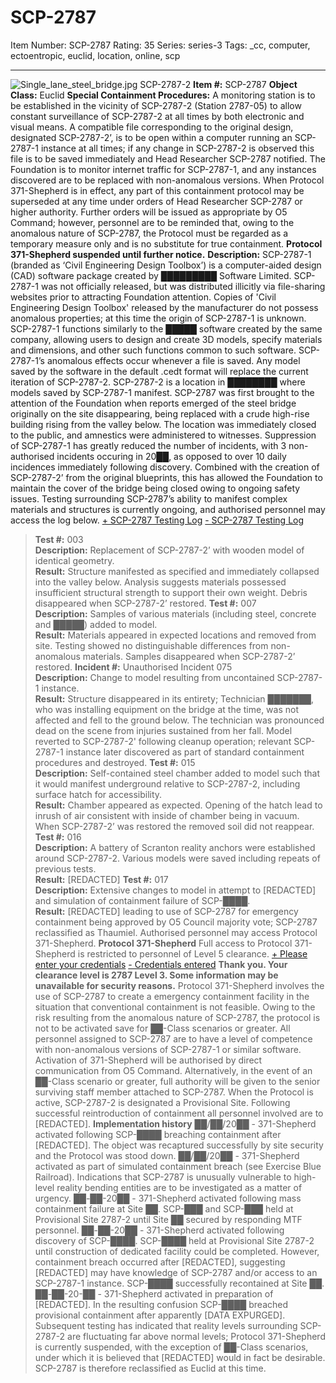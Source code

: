 # SCP-2787
Item Number: SCP-2787
Rating: 35
Series: series-3
Tags: _cc, computer, ectoentropic, euclid, location, online, scp

---

![Single_lane_steel_bridge.jpg](https://scp-wiki.wdfiles.com/local--files/scp-2787/Single_lane_steel_bridge.jpg)
SCP-2787-2
**Item #:** SCP-2787
**Object Class:** Euclid
**Special Containment Procedures:** A monitoring station is to be established in the vicinity of SCP-2787-2 (Station 2787-05) to allow constant surveillance of SCP-2787-2 at all times by both electronic and visual means. A compatible file corresponding to the original design, designated SCP-2787-2’, is to be open within a computer running an SCP-2787-1 instance at all times; if any change in SCP-2787-2 is observed this file is to be saved immediately and Head Researcher SCP-2787 notified. The Foundation is to monitor internet traffic for SCP-2787-1, and any instances discovered are to be replaced with non-anomalous versions.
When Protocol 371-Shepherd is in effect, any part of this containment protocol may be superseded at any time under orders of Head Researcher SCP-2787 or higher authority. Further orders will be issued as appropriate by O5 Command; however, personnel are to be reminded that, owing to the anomalous nature of SCP-2787, the Protocol must be regarded as a temporary measure only and is no substitute for true containment. **Protocol 371-Shepherd suspended until further notice.**
**Description:** SCP-2787-1 (branded as ‘Civil Engineering Design Toolbox’) is a computer-aided design (CAD) software package created by █████████ Software Limited. SCP-2787-1 was not officially released, but was distributed illicitly via file-sharing websites prior to attracting Foundation attention. Copies of 'Civil Engineering Design Toolbox' released by the manufacturer do not possess anomalous properties; at this time the origin of SCP-2787-1 is unknown. SCP-2787-1 functions similarly to the █████ software created by the same company, allowing users to design and create 3D models, specify materials and dimensions, and other such functions common to such software. SCP-2787-1’s anomalous effects occur whenever a file is saved. Any model saved by the software in the default .cedt format will replace the current iteration of SCP-2787-2.
SCP-2787-2 is a location in ████████ where models saved by SCP-2787-1 manifest. SCP-2787 was first brought to the attention of the Foundation when reports emerged of the steel bridge originally on the site disappearing, being replaced with a crude high-rise building rising from the valley below. The location was immediately closed to the public, and amnestics were administered to witnesses. Suppression of SCP-2787-1 has greatly reduced the number of incidents, with 3 non-authorised incidents occuring in 20██, as opposed to over 10 daily incidences immediately following discovery. Combined with the creation of SCP-2787-2’ from the original blueprints, this has allowed the Foundation to maintain the cover of the bridge being closed owing to ongoing safety issues. Testing surrounding SCP-2787’s ability to manifest complex materials and structures is currently ongoing, and authorised personnel may access the log below.
[\+ SCP-2787 Testing Log](javascript:;)
[\- SCP-2787 Testing Log](javascript:;)
> **Test #:** 003  
>  **Description:** Replacement of SCP-2787-2’ with wooden model of identical geometry.  
>  **Result:** Structure manifested as specified and immediately collapsed into the valley below. Analysis suggests materials possessed insufficient structural strength to support their own weight. Debris disappeared when SCP-2787-2’ restored.
> **Test #:** 007  
>  **Description:** Samples of various materials (including steel, concrete and █████) added to model.  
>  **Result:** Materials appeared in expected locations and removed from site. Testing showed no distinguishable differences from non-anomalous materials. Samples disappeared when SCP-2787-2’ restored.
> **Incident #:** Unauthorised Incident 075  
>  **Description:** Change to model resulting from uncontained SCP-2787-1 instance.  
>  **Result:** Structure disappeared in its entirety; Technician ███████, who was installing equipment on the bridge at the time, was not affected and fell to the ground below. The technician was pronounced dead on the scene from injuries sustained from her fall. Model reverted to SCP-2787-2' following cleanup operation; relevant SCP-2787-1 instance later discovered as part of standard containment procedures and destroyed.
> **Test #:** 015  
>  **Description:** Self-contained steel chamber added to model such that it would manifest underground relative to SCP-2787-2, including surface hatch for accessibility.  
>  **Result:** Chamber appeared as expected. Opening of the hatch lead to inrush of air consistent with inside of chamber being in vacuum. When SCP-2787-2’ was restored the removed soil did not reappear.
> **Test #:** 016  
>  **Description:** A battery of Scranton reality anchors were established around SCP-2787-2. Various models were saved including repeats of previous tests.  
>  **Result:** [REDACTED]
> **Test #:** 017  
>  **Description:** Extensive changes to model in attempt to [REDACTED] and simulation of containment failure of SCP-████.  
>  **Result:** [REDACTED] leading to use of SCP-2787 for emergency containment being approved by O5 Council majority vote; SCP-2787 reclassified as Thaumiel. Authorised personnel may access Protocol 371-Shepherd.
**Protocol 371-Shepherd**
Full access to Protocol 371-Shepherd is restricted to personnel of Level 5 clearance.
[\+ Please enter your credentials](javascript:;)
[\- Credentials entered](javascript:;)
> **Thank you. Your clearance level is 2787 Level 3. Some information may be unavailable for security reasons.**
Protocol 371-Shepherd involves the use of SCP-2787 to create a emergency containment facility in the situation that conventional containment is not feasible. Owing to the risk resulting from the anomalous nature of SCP-2787, the protocol is not to be activated save for ██-Class scenarios or greater. All personnel assigned to SCP-2787 are to have a level of competence with non-anomalous versions of SCP-2787-1 or similar software. Activation of 371-Shepherd will be authorised by direct communication from O5 Command. Alternatively, in the event of an ██-Class scenario or greater, full authority will be given to the senior surviving staff member attached to SCP-2787. When the Protocol is active, SCP-2787-2 is designated a Provisional Site. Following successful reintroduction of containment all personnel involved are to [REDACTED].
**Implementation history**
> ██/██/20██ - 371-Shepherd activated following SCP-████ breaching containment after [REDACTED]. The object was recaptured successfully by site security and the Protocol was stood down.
> ██/██/20██ - 371-Shepherd activated as part of simulated containment breach (see Exercise Blue Railroad). Indications that SCP-2787 is unusually vulnerable to high-level reality bending entities are to be investigated as a matter of urgency.
> ██-██-20██ - 371-Shepherd activated following mass containment failure at Site ██. SCP-███ and SCP-███ held at Provisional Site 2787-2 until Site ██ secured by responding MTF personnel.
> ██-██-20██ - 371-Shepherd activated following discovery of SCP-████. SCP-████ held at Provisional Site 2787-2 until construction of dedicated facility could be completed. However, containment breach occurred after [REDACTED], suggesting [REDACTED] may have knowledge of SCP-2787 and/or access to an SCP-2787-1 instance. SCP-████ successfully recontained at Site ██.
> ██-██-20-██ - 371-Shepherd activated in preparation of [REDACTED]. In the resulting confusion SCP-████ breached provisional containment after apparently [DATA EXPURGED]. Subsequent testing has indicated that reality levels surrounding SCP-2787-2 are fluctuating far above normal levels; Protocol 371-Shepherd is currently suspended, with the exception of ██-Class scenarios, under which it is believed that [REDACTED] would in fact be desirable. SCP-2787 is therefore reclassified as Euclid at this time.